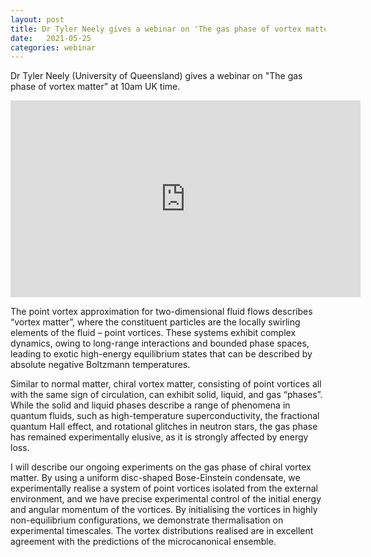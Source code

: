 ```yaml
---
layout: post
title: Dr Tyler Neely gives a webinar on 'The gas phase of vortex matter' at 10am UK time.
date:   2021-05-25
categories: webinar
---
```

Dr Tyler Neely (University of Queensland) gives a webinar on "The gas phase of vortex matter" at 10am UK time.

<iframe width="560" height="315" src="https://www.youtube.com/embed/BLxs3A0Bir4" title="YouTube video player" frameborder="0" allow="accelerometer; autoplay; clipboard-write; encrypted-media; gyroscope; picture-in-picture" allowfullscreen></iframe>

The point vortex approximation for two-dimensional fluid flows describes “vortex matter”, where the constituent particles are the locally swirling elements of the fluid – point vortices. These systems exhibit complex dynamics, owing to long-range interactions and bounded phase spaces, leading to exotic high-energy equilibrium states that can be described by absolute negative Boltzmann temperatures. 

Similar to normal matter, chiral vortex matter, consisting of point vortices all with the same sign of circulation, can exhibit solid, liquid, and gas “phases”. While the solid and liquid phases describe a range of phenomena in quantum fluids, such as high-temperature superconductivity, the fractional quantum Hall effect, and rotational glitches in neutron stars, the gas phase has remained experimentally elusive, as it is strongly affected by energy loss.

I will describe our ongoing experiments on the gas phase of chiral vortex matter. By using a uniform disc-shaped Bose-Einstein condensate, we experimentally realise a system of point vortices isolated from the external environment, and we have precise experimental control of the initial energy and angular momentum of the vortices. By initialising the vortices in highly non-equilibrium configurations, we demonstrate thermalisation on experimental timescales. The vortex distributions realised are in excellent agreement with the predictions of the microcanonical ensemble.
